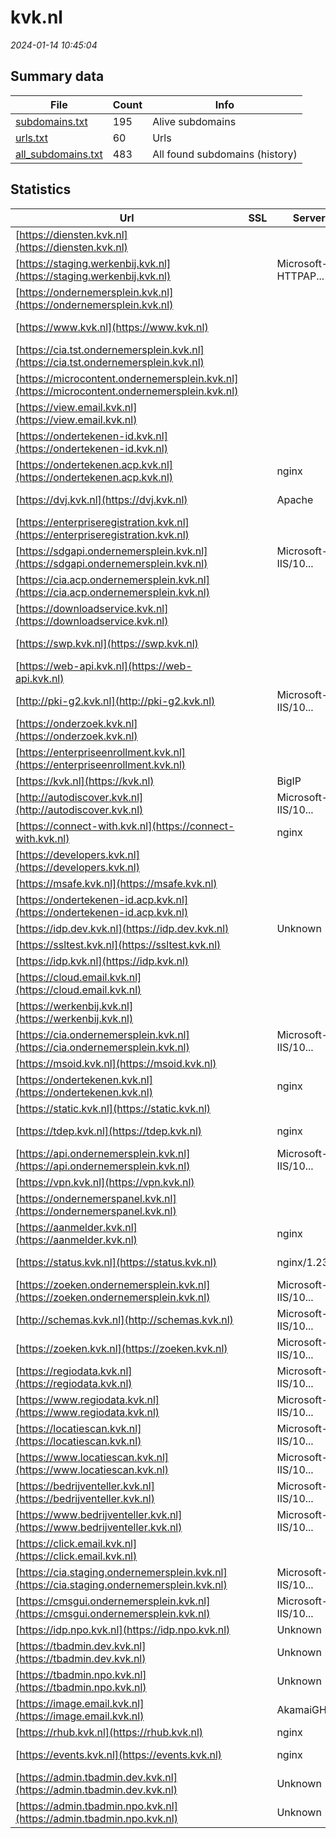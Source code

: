 # kvk.nl
*2024-01-14 10:45:04*
## Summary data
| File       | Count | Info |
|------------|-------|------|
|[subdomains.txt](/data/kvk.nl/subdomains.txt)|195|Alive subdomains|
|[urls.txt](/data/kvk.nl/urls.txt)|60|Urls|
|[all_subdomains.txt](/data/kvk.nl/all_subdomains.txt)|483|All found subdomains (history)|
## Statistics
| Url | SSL | Server | Cookie | HSTS | CSP | XFO | XXP | RP | Tech |Title |
|------------|-------|------|------|------|------|------|------|------|------|------|
|[https://diensten.kvk.nl](https://diensten.kvk.nl)| ||:warning: |:white_check_mark: |:warning: |:white_check_mark: |:white_check_mark: |:white_check_mark: |HSTS|301 Moved Perman...|
|[https://staging.werkenbij.kvk.nl](https://staging.werkenbij.kvk.nl)| |Microsoft-HTTPAP...| | | | | |:white_check_mark: |Microsoft HTTPAP...|Service Unavaila...|
|[https://ondernemersplein.kvk.nl](https://ondernemersplein.kvk.nl)| || |:white_check_mark: | |:white_check_mark: |:white_check_mark: |:white_check_mark: |Bloomreach Googl...|Ondernemersplein...|
|[https://www.kvk.nl](https://www.kvk.nl)| ||:warning: |:white_check_mark: |:warning: |:white_check_mark: |:white_check_mark: |:white_check_mark: |Bloomreach Googl...|KVK - Kamer van...|
|[https://cia.tst.ondernemersplein.kvk.nl](https://cia.tst.ondernemersplein.kvk.nl)| || | | | | |:white_check_mark: |||
|[https://microcontent.ondernemersplein.kvk.nl](https://microcontent.ondernemersplein.kvk.nl)| || | | | | |:white_check_mark: |||
|[https://view.email.kvk.nl](https://view.email.kvk.nl)| ||:warning: |:white_check_mark: |:white_check_mark: |:white_check_mark: |:white_check_mark: |HSTS|Object moved|
|[https://ondertekenen-id.kvk.nl](https://ondertekenen-id.kvk.nl)| || | | | | |:white_check_mark: |HSTS|302 Found|
|[https://ondertekenen.acp.kvk.nl](https://ondertekenen.acp.kvk.nl)| |nginx| |:white_check_mark: | |:white_check_mark: | |:white_check_mark: |HSTS Nginx||
|[https://dvj.kvk.nl](https://dvj.kvk.nl)| |Apache| | | |:white_check_mark: | |:white_check_mark: |Apache HTTP Serv...||
|[https://enterpriseregistration.kvk.nl](https://enterpriseregistration.kvk.nl)| || | | | | |:white_check_mark: |HSTS|Service|
|[https://sdgapi.ondernemersplein.kvk.nl](https://sdgapi.ondernemersplein.kvk.nl)| |Microsoft-IIS/10...| |:white_check_mark: | | | |:white_check_mark: |HSTS IIS:10.0 Wi...||
|[https://cia.acp.ondernemersplein.kvk.nl](https://cia.acp.ondernemersplein.kvk.nl)| || | | | | |:white_check_mark: |IIS:10.0 Windows...||
|[https://downloadservice.kvk.nl](https://downloadservice.kvk.nl)| ||:warning: |:white_check_mark: |:warning: |:white_check_mark: | |:white_check_mark: |HSTS||
|[https://swp.kvk.nl](https://swp.kvk.nl)| || |:white_check_mark: | |:white_check_mark: |:white_check_mark: |:white_check_mark: |HSTS Microsoft A...||
|[https://web-api.kvk.nl](https://web-api.kvk.nl)| || |:white_check_mark: | | |:white_check_mark: |HSTS|403 - Forbidden:...|
|[http://pki-g2.kvk.nl](http://pki-g2.kvk.nl)| |Microsoft-IIS/10...| | | | | |:white_check_mark: |IIS:10.0 Windows...|pki-g2.kvk.nl -...|
|[https://onderzoek.kvk.nl](https://onderzoek.kvk.nl)| ||:warning: |:white_check_mark: | | | |:white_check_mark: |HSTS|Survey4|
|[https://enterpriseenrollment.kvk.nl](https://enterpriseenrollment.kvk.nl)| || | | | | |:white_check_mark: |HSTS||
|[https://kvk.nl](https://kvk.nl)| |BigIP|:warning: |:white_check_mark: |:warning: |:white_check_mark: |:white_check_mark: |:white_check_mark: |F5 BigIP HSTS||
|[http://autodiscover.kvk.nl](http://autodiscover.kvk.nl)| |Microsoft-IIS/10...|:warning: |:white_check_mark: | |:white_check_mark: |:white_check_mark: |:white_check_mark: |IIS:10.0 Microso...||
|[https://connect-with.kvk.nl](https://connect-with.kvk.nl)| |nginx| |:white_check_mark: | |:white_check_mark: | |:white_check_mark: |HSTS Nginx|Document Moved|
|[https://developers.kvk.nl](https://developers.kvk.nl)| ||:warning: |:white_check_mark: |:warning: |:white_check_mark: |:white_check_mark: |:white_check_mark: |Google Tag Manag...|Get Started - KV...|
|[https://msafe.kvk.nl](https://msafe.kvk.nl)| || |:white_check_mark: |:warning: |:white_check_mark: | |:white_check_mark: |Azure Azure Fron...||
|[https://ondertekenen-id.acp.kvk.nl](https://ondertekenen-id.acp.kvk.nl)| || |:white_check_mark: |:white_check_mark: |:white_check_mark: |:white_check_mark: |HSTS|Kamer van Koopha...|
|[https://idp.dev.kvk.nl](https://idp.dev.kvk.nl)| |Unknown| |:white_check_mark: | |:white_check_mark: | |:white_check_mark: |HSTS||
|[https://ssltest.kvk.nl](https://ssltest.kvk.nl)| || | | | | |:white_check_mark: |||
|[https://idp.kvk.nl](https://idp.kvk.nl)| || |:white_check_mark: |:warning: |:white_check_mark: | |:white_check_mark: |HSTS||
|[https://cloud.email.kvk.nl](https://cloud.email.kvk.nl)| || | | | | |:white_check_mark: ||404 - File or di...|
|[https://werkenbij.kvk.nl](https://werkenbij.kvk.nl)| ||:warning: |:white_check_mark: | |:white_check_mark: | |:white_check_mark: |Google Tag Manag...|Vacatures en car...|
|[https://cia.ondernemersplein.kvk.nl](https://cia.ondernemersplein.kvk.nl)| |Microsoft-IIS/10...| |:white_check_mark: | | | |:white_check_mark: |HSTS IIS:10.0 Wi...||
|[https://msoid.kvk.nl](https://msoid.kvk.nl)| || | | | | |:white_check_mark: ||Object moved|
|[https://ondertekenen.kvk.nl](https://ondertekenen.kvk.nl)| |nginx| |:white_check_mark: | |:white_check_mark: | |:white_check_mark: |HSTS Nginx||
|[https://static.kvk.nl](https://static.kvk.nl)| || |:white_check_mark: | | | |:white_check_mark: |HSTS|403 - Forbidden:...|
|[https://tdep.kvk.nl](https://tdep.kvk.nl)| |nginx| |:white_check_mark: |:white_check_mark: | |:white_check_mark: |HSTS Nginx||
|[https://api.ondernemersplein.kvk.nl](https://api.ondernemersplein.kvk.nl)| |Microsoft-IIS/10...| |:white_check_mark: | | | |:white_check_mark: |HSTS IIS:10.0 Mi...||
|[https://vpn.kvk.nl](https://vpn.kvk.nl)| ||:warning: |:white_check_mark: |:warning: |:white_check_mark: |:white_check_mark: |:white_check_mark: |HSTS||
|[https://ondernemerspanel.kvk.nl](https://ondernemerspanel.kvk.nl)| ||:warning: |:white_check_mark: |:white_check_mark: |:white_check_mark: |:white_check_mark: |HSTS|Ondernemerspanel|
|[https://aanmelder.kvk.nl](https://aanmelder.kvk.nl)| |nginx| | | | | |:white_check_mark: |Nginx|404 Not Found|
|[https://status.kvk.nl](https://status.kvk.nl)| |nginx/1.23.4|:warning: |:white_check_mark: |:warning: | |:white_check_mark: |:white_check_mark: |HSTS Nginx:1.23....|KVK Statuspagina|
|[https://zoeken.ondernemersplein.kvk.nl](https://zoeken.ondernemersplein.kvk.nl)| |Microsoft-IIS/10...| |:white_check_mark: | | | |:white_check_mark: |HSTS IIS:10.0 Wi...||
|[http://schemas.kvk.nl](http://schemas.kvk.nl)| |Microsoft-IIS/10...| | | | | |:white_check_mark: |IIS:10.0 Windows...|schemas.kvk.nl -...|
|[https://zoeken.kvk.nl](https://zoeken.kvk.nl)| |Microsoft-IIS/10...| |:white_check_mark: | | | |:white_check_mark: |HSTS IIS:10.0 Mi...|zoeken.kvk.nl|
|[https://regiodata.kvk.nl](https://regiodata.kvk.nl)| |Microsoft-IIS/10...|:warning: |:white_check_mark: |:warning: |:white_check_mark: |:white_check_mark: |:white_check_mark: |Amazon S3 Amazon...|Home - KVK Regio...|
|[https://www.regiodata.kvk.nl](https://www.regiodata.kvk.nl)| |Microsoft-IIS/10...|:warning: |:white_check_mark: |:warning: |:white_check_mark: |:white_check_mark: |:white_check_mark: |HSTS IIS:10.0 Mi...|Document Moved|
|[https://locatiescan.kvk.nl](https://locatiescan.kvk.nl)| |Microsoft-IIS/10...|:warning: |:white_check_mark: |:warning: |:white_check_mark: |:white_check_mark: |:white_check_mark: |Amazon S3 Amazon...|Home - KVK Locat...|
|[https://www.locatiescan.kvk.nl](https://www.locatiescan.kvk.nl)| |Microsoft-IIS/10...|:warning: |:white_check_mark: |:warning: |:white_check_mark: |:white_check_mark: |:white_check_mark: |Amazon S3 Amazon...|Home - KVK Locat...|
|[https://bedrijventeller.kvk.nl](https://bedrijventeller.kvk.nl)| |Microsoft-IIS/10...|:warning: |:white_check_mark: |:warning: |:white_check_mark: |:white_check_mark: |:white_check_mark: |Amazon S3 Amazon...|Home - KVK Bedri...|
|[https://www.bedrijventeller.kvk.nl](https://www.bedrijventeller.kvk.nl)| |Microsoft-IIS/10...|:warning: |:white_check_mark: |:warning: |:white_check_mark: |:white_check_mark: |:white_check_mark: |Amazon S3 Amazon...|Home - KVK Bedri...|
|[https://click.email.kvk.nl](https://click.email.kvk.nl)| ||:warning: |:white_check_mark: |:white_check_mark: |:white_check_mark: |:white_check_mark: |HSTS|403 - Forbidden:...|
|[https://cia.staging.ondernemersplein.kvk.nl](https://cia.staging.ondernemersplein.kvk.nl)| |Microsoft-IIS/10...| |:white_check_mark: | | | |:white_check_mark: |HSTS IIS:10.0 Wi...||
|[https://cmsgui.ondernemersplein.kvk.nl](https://cmsgui.ondernemersplein.kvk.nl)| |Microsoft-IIS/10...| |:white_check_mark: | | | |:white_check_mark: |HSTS IIS:10.0 Wi...|CMS GUI Extensio...|
|[https://idp.npo.kvk.nl](https://idp.npo.kvk.nl)| |Unknown| |:white_check_mark: | |:white_check_mark: | |:white_check_mark: |HSTS|403 Forbidden|
|[https://tbadmin.dev.kvk.nl](https://tbadmin.dev.kvk.nl)| |Unknown| |:white_check_mark: |:warning: |:white_check_mark: | |:white_check_mark: |HSTS|404 Not Found|
|[https://tbadmin.npo.kvk.nl](https://tbadmin.npo.kvk.nl)| |Unknown| |:white_check_mark: | | | |:white_check_mark: |HSTS|403 Forbidden|
|[https://image.email.kvk.nl](https://image.email.kvk.nl)| |AkamaiGHost| | | | | |:white_check_mark: ||Access Denied|
|[https://rhub.kvk.nl](https://rhub.kvk.nl)| |nginx| | | | | |:white_check_mark: |HSTS Nginx||
|[https://events.kvk.nl](https://events.kvk.nl)| |nginx|:warning: |:white_check_mark: | |:white_check_mark: |:white_check_mark: |HSTS Nginx||
|[https://admin.tbadmin.dev.kvk.nl](https://admin.tbadmin.dev.kvk.nl)| |Unknown|:warning: |:white_check_mark: | |:white_check_mark: |:white_check_mark: |:white_check_mark: |HSTS|303 See Other|
|[https://admin.tbadmin.npo.kvk.nl](https://admin.tbadmin.npo.kvk.nl)| |Unknown| | | | | |:white_check_mark: |HSTS|403 Forbidden|